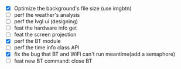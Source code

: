 ﻿* [x] Optimize the background's file size (use imgbtn)
* [ ] perf the weather's analysis
* [ ] perf the lvgl ui (designing)
* [ ] feat the hardware info get
* [ ] feat the screen projection
* [x] perf the BT module
* [ ] perf the time info class API
* [x] fix the bug that BT and WiFi can't run meantime(add a semaphore)
* [ ] feat new BT command: close BT 
